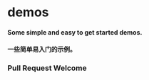 # demos  
#### Some simple and easy to get started demos.  
#### 一些简单易入门的示例。  
### Pull Request Welcome
